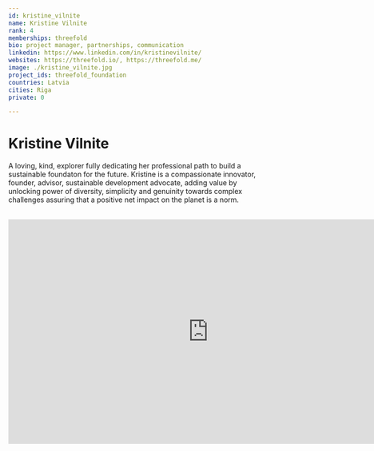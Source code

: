 ```yaml
---
id: kristine_vilnite
name: Kristine Vilnite
rank: 4
memberships: threefold
bio: project manager, partnerships, communication
linkedin: https://www.linkedin.com/in/kristinevilnite/
websites: https://threefold.io/, https://threefold.me/
image: ./kristine_vilnite.jpg
project_ids: threefold_foundation
countries: Latvia
cities: Riga
private: 0

---
```


# Kristine Vilnite

A loving, kind, explorer fully dedicating her professional path to build a sustainable foundaton for the future. Kristine is a compassionate innovator, founder, advisor, sustainable development advocate, adding value by unlocking power of diversity, simplicity and genuinity towards complex challenges assuring that a positive net impact on the planet is a norm.

<BR>

<iframe src="https://player.vimeo.com/video/417088459" width="800" height="450" frameborder="0" allow="autoplay; fullscreen" allowfullscreen></iframe>

<BR>

